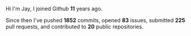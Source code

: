 Hi I'm Jay, I joined Github **11** years ago.

Since then I've pushed **1852** commits, opened **83** issues, submitted **225** pull requests, and contributed to **20** public repositories.
